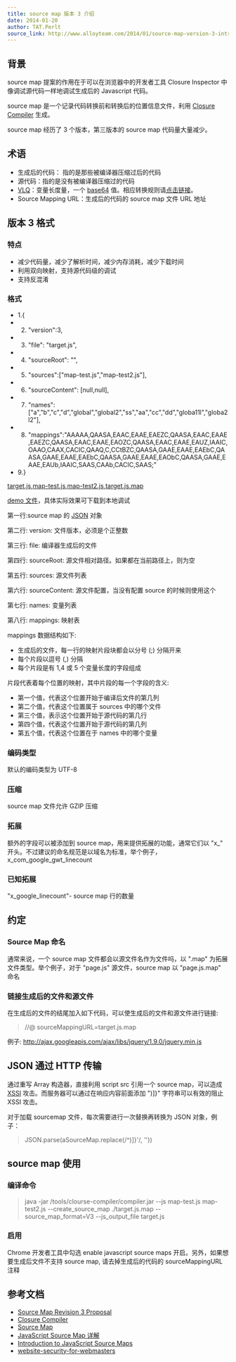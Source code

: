 ```yaml
---
title: source map 版本 3 介绍
date: 2014-01-20
author: TAT.Perlt
source_link: http://www.alloyteam.com/2014/01/source-map-version-3-introduction/
---
```


## 背景

source map 提案的作用在于可以在浏览器中的开发者工具 Closure Inspector 中像调试源代码一样地调试生成后的 Javascript 代码。

source map 是一个记录代码转换前和转换后的位置信息文件，利用 [Closure Compiler](https://code.google.com/p/closure-compiler/) 生成。

source map 经历了 3 个版本，第三版本的 source map 代码量大量减少。

## [](https://github.com/perltzhu/source-map-version3-description#%E6%9C%AF%E8%AF%AD)术语

-   生成后的代码： 指的是那些被编译器压缩过后的代码
-   源代码：指的是没有被编译器压缩过的代码
-   [VLQ](http://en.wikipedia.org/wiki/Variable-length_quantity)：变量长度量，一个 [base64](http://zh.wikipedia.org/zh-cn/Base64) 值。相应转换规则请[点击链接](https://github.com/mozilla/source-map)。
-   Source Mapping URL：生成后的代码的 source map 文件 URL 地址

## [](https://github.com/perltzhu/source-map-version3-description#%E7%89%88%E6%9C%AC3%E6%A0%BC%E5%BC%8F)版本 3 格式

### [](https://github.com/perltzhu/source-map-version3-description#%E7%89%B9%E7%82%B9)特点

-   减少代码量，减少了解析时间，减少内存消耗，减少下载时间
-   利用双向映射，支持源代码级的调试
-   支持反混淆

### [](https://github.com/perltzhu/source-map-version3-description#%E6%A0%BC%E5%BC%8F)格式

-   1.{
-   2. "version":3,
-   3. "file": "target.js",
-   4. "sourceRoot": "",
-   5. "sources":\["map-test.js","map-test2.js"],
-   6. "sourceContent": \[null,null],
-   7. "names":\["a","b","c","d","global","global2","ss","aa","cc","dd","globa11l","globa2l2"],
-   8. "mappings":"AAAAA,QAASA,EAAC,EAAE,EAEZC,QAASA,EAAC,EAAE,EAEZC,QAASA,EAAC,EAAE,EAOZC,QAASA,EAAC,EAAE,EAUZ,IAAIC,OAAO,CAAX,CACIC,QAAQ,C,CCtBZC,QAASA,GAAE,EAAE,EAEbC,QAASA,GAAE,EAAE,EAEbC,QAASA,GAAE,EAAE,EAObC,QAASA,GAAE,EAAE,EAUb,IAAIC,SAAS,CAAb,CACIC,SAAS;"
-   9.}

[target.js](https://github.com/perltzhu/source-map-version3-description/blob/master/target.js "target.js"),[map-test.js](https://github.com/perltzhu/source-map-version3-description/blob/master/map-test.js "map-test.js"),[map-test2.js](https://github.com/perltzhu/source-map-version3-description/blob/master/map-test2.js "map-test2.js"),[target.js.map](https://github.com/perltzhu/source-map-version3-description/blob/master/target.js.map "target.js.map")

[demo 文件](https://github.com/perltzhu/source-map-version3-description/blob/master/test.html)，具体实际效果可下载到本地调试

第一行:source map 的 [JSON](http://baike.baidu.com/view/136475.htm) 对象

第二行: version: 文件版本，必须是个正整数

第三行: file: 编译器生成后的文件

第四行: sourceRoot: 源文件相对路径。如果都在当前路径上，则为空

第五行: sources: 源文件列表

第六行: sourceContent: 源文件配置，当没有配置 source 的时候则使用这个

第七行: names: 变量列表

第八行: mappings: 映射表

mappings 数据结构如下:

-   生成后的文件，每一行的映射片段块都会以分号 (;) 分隔开来
-   每个片段以逗号 (,) 分隔
-   每个片段是有 1,4 或 5 个变量长度的字段组成

片段代表着每个位置的映射，其中片段的每一个字段的含义:

-   第一个值，代表这个位置开始于编译后文件的第几列
-   第二个值，代表这个位置属于 sources 中的哪个文件
-   第三个值，表示这个位置开始于源代码的第几行
-   第四个值，代表这个位置开始于源代码的第几列
-   第五个值，代表这个位置在于 names 中的哪个变量

### [](https://github.com/perltzhu/source-map-version3-description#%E7%BC%96%E7%A0%81%E7%B1%BB%E5%9E%8B)编码类型

默认的编码类型为 UTF-8

### [](https://github.com/perltzhu/source-map-version3-description#%E5%8E%8B%E7%BC%A9)压缩

source map 文件允许 GZIP 压缩

### [](https://github.com/perltzhu/source-map-version3-description#%E6%8B%93%E5%B1%95)拓展

额外的字段可以被添加到 source map，用来提供拓展的功能，通常它们以 "x\_" 开头。不过建议的命名规范是以域名为标准，举个例子，x_com_google_gwt_linecount

### [](https://github.com/perltzhu/source-map-version3-description#%E5%B7%B2%E7%9F%A5%E6%8B%93%E5%B1%95)已知拓展

"x_google_linecount"- source map 行的数量

## [](https://github.com/perltzhu/source-map-version3-description#%E7%BA%A6%E5%AE%9A)约定

### [](https://github.com/perltzhu/source-map-version3-description#source-map-%E5%91%BD%E5%90%8D)Source Map 命名

通常来说，一个 source map 文件都会以源文件名作为文件吗，以 ".map" 为拓展文件类型。举个例子，对于 "page.js" 源文件，source map 以 "page.js.map" 命名

### [](https://github.com/perltzhu/source-map-version3-description#%E9%93%BE%E6%8E%A5%E7%94%9F%E6%88%90%E5%90%8E%E7%9A%84%E6%96%87%E4%BB%B6%E5%92%8C%E6%BA%90%E6%96%87%E4%BB%B6)链接生成后的文件和源文件

在生成后的文件的结尾加入如下代码，可以使生成后的文件和源文件进行链接:

> //@ sourceMappingURL=target.js.map

例子: <http://ajax.googleapis.com/ajax/libs/jquery/1.9.0/jquery.min.js>

## [](https://github.com/perltzhu/source-map-version3-description#json-%E9%80%9A%E8%BF%87http-%E4%BC%A0%E8%BE%93)JSON 通过 HTTP 传输

通过重写 Array 构造器，直接利用 script src 引用一个 source map，可以造成 [XSSI](http://googleonlinesecurity.blogspot.com/2011/05/website-security-for-webmasters.html) 攻击。而服务器可以通过在响应内容前面添加 ")]}" 字符串可以有效的阻止 XSSI 攻击。

对于加载 sourcemap 文件，每次需要进行一次替换再转换为 JSON 对象，例子：

> JSON.parse(aSourceMap.replace(/^)]}'/, ''))

## [](https://github.com/perltzhu/source-map-version3-description#source-map%E4%BD%BF%E7%94%A8)source map 使用

### [](https://github.com/perltzhu/source-map-version3-description#%E7%BC%96%E8%AF%91%E5%91%BD%E4%BB%A4)编译命令

> java -jar /tools/clourse-compiler/compiler.jar --js map-test.js map-test2.js --create_source_map ./target.js.map --source_map_format=V3 --js_output_file target.js

### [](https://github.com/perltzhu/source-map-version3-description#%E5%90%AF%E7%94%A8)启用

Chrome 开发者工具中勾选 enable javascript source maps 开启。另外，如果想要生成后文件不支持 source map, 请去掉生成后的代码的 sourceMappingURL 注释

## [](https://github.com/perltzhu/source-map-version3-description#%E5%8F%82%E8%80%83%E6%96%87%E6%A1%A3)参考文档

-   [Source Map Revision 3 Proposal](https://docs.google.com/document/d/1U1RGAehQwRypUTovF1KRlpiOFze0b-_2gc6fAH0KY0k/edit#)
-   [Closure Compiler](https://code.google.com/p/closure-compiler/)
-   [Source Map](https://github.com/mozilla/source-map)
-   [JavaScript Source Map 详解](http://www.ruanyifeng.com/blog/2013/01/javascript_source_map.html)
-   [Introduction to JavaScript Source Maps](http://www.html5rocks.com/en/tutorials/developertools/sourcemaps/)
-   [website-security-for-webmasters](http://googleonlinesecurity.blogspot.com/2011/05/website-security-for-webmasters.html)